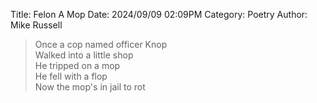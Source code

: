 Title: Felon A Mop
Date: 2024/09/09 02:09PM
Category: Poetry
Author: Mike Russell

> Once a cop named officer Knop<br>
Walked into a little shop<br>
He tripped on a mop<br>
He fell with a flop<br>
Now the mop's in jail to rot
